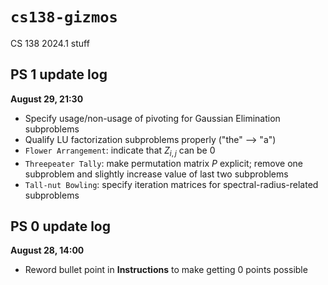 # `cs138-gizmos`

CS 138 2024.1 stuff

## PS 1 update log

**August 29, 21:30**
- Specify usage/non-usage of pivoting for Gaussian Elimination subproblems
- Qualify LU factorization subproblems properly ("the" –> "a")
- `Flower Arrangement`: indicate that $`Z_{i,j}`$ can be $`0`$
- `Threepeater Tally`: make permutation matrix $`P`$ explicit; remove one subproblem and slightly increase value of last two subproblems
- `Tall-nut Bowling`: specify iteration matrices for spectral-radius-related subproblems

## PS 0 update log

**August 28, 14:00**
- Reword bullet point in **Instructions** to make getting $`0`$ points possible
